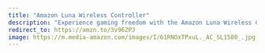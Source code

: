 ```yaml
---
title: "Amazon Luna Wireless Controller"
description: "Experience gaming freedom with the Amazon Luna Wireless Controller. Immerse yourself in seamless gameplay, low-latency controls, and effortless compatibility with Amazon Luna's extensive library. Elevate your gaming experience with this sleek and responsive controller, designed for comfort and precision. Get ready to level up with Luna's next-gen gaming controller, available now on Amazon. #affiliate #ad"
redirect_to: https://amzn.to/3v96ZPJ
image: https://m.media-amazon.com/images/I/61RNOxTPxuL._AC_SL1500_.jpg
---
```

